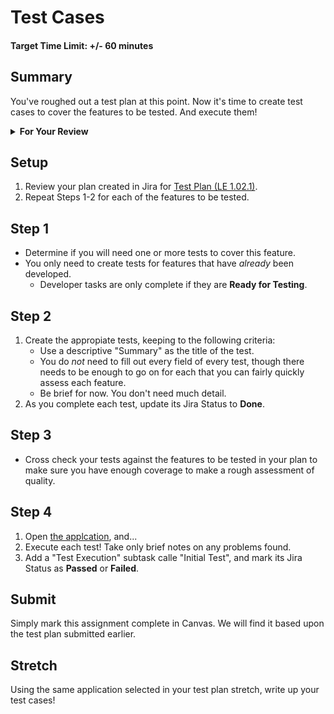 # Test Cases

#### Target Time Limit: +/- 60 minutes

## Summary

You've roughed out a test plan at this point. Now it's time to create test cases
to cover the features to be tested. And execute them!

<details> <summary> <strong> For Your Review </strong> </summary>

If you're feeling uncertain on where to start in this project, look over the
following:

- Skills Practice:
  - [Complete a Test Plan](./sp1.02.1.md)
  - [Write a Test](./sp1.02.2.md)
  - [Report a Bug](./sp1.02.3.md)

</details>

## Setup

1. Review your plan created in Jira for [Test Plan (LE 1.02.1)](./le1.02.1.md).
1. Repeat Steps 1-2 for each of the features to be tested.

## Step 1

- Determine if you will need one or more tests to cover this feature.
- You only need to create tests for features that have _already_ been developed.
  - Developer tasks are only complete if they are **Ready for Testing**.

## Step 2

1. Create the appropiate tests, keeping to the following criteria:
   - Use a descriptive "Summary" as the title of the test.
   - You do _not_ need to fill out every field of every test, though there needs
     to be enough to go on for each that you can fairly quickly assess each
     feature.
   - Be brief for now. You don't need much detail.
2. As you complete each test, update its Jira Status to **Done**.

## Step 3

- Cross check your tests against the features to be tested in your plan to make
  sure you have enough coverage to make a rough assessment of quality.

## Step 4

1. Open [the applcation](./needAsset.html), and...
1. Execute each test! Take only brief notes on any problems found.
1. Add a "Test Execution" subtask calle "Initial Test", and mark its Jira Status
   as **Passed** or **Failed**.

## Submit

Simply mark this assignment complete in Canvas. We will find it based upon the
test plan submitted earlier.

## Stretch

Using the same application selected in your test plan stretch, write up your
test cases!
